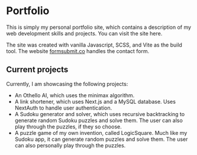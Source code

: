 # Portfolio

This is simply my personal portfolio site, which contains a description of my web development skills and projects. You can visit the site here.

The site was created with vanilla Javascript, SCSS, and Vite as the build tool. The website [formsubmit.co](https://formsubmit.co/) handles the contact form.

## Current projects

Currently, I am showcasing the following projects:

- An Othello AI, which uses the minimax algorithm.
- A link shortener, which uses Next.js and a MySQL database. Uses NextAuth to handle user authentication.
- A Sudoku generator and solver, which uses recursive backtracking to generate random Sudoku puzzles and solve them. The user can also play through the puzzles, if they so choose.
- A puzzle game of my own invention, called LogicSquare. Much like my Sudoku app, it can generate random puzzles and solve them. The user can also personally play through the puzzles.
